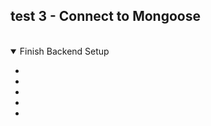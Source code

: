 ## test 3 - Connect to Mongoose

</br>

<details open>
    <summary>Finish Backend Setup</summary>
    <ul>
        <li></li>
        <li></li>
        <li></li>
        <li></li>
        <li></li>
    </ul>
</details>


